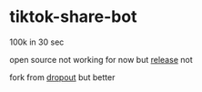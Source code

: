# tiktok-share-bot 

100k in 30 sec

open source not working for now but [release](https://github.com/Larinax999/tiktok-share-bot/releases) not

fork from [dropout](https://github.com/dropout1337/TikTok-Share-Bot) but better
